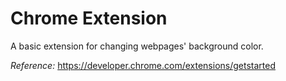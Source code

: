 # Chrome Extension

A basic extension for changing webpages' background color. 

*Reference:*
https://developer.chrome.com/extensions/getstarted
